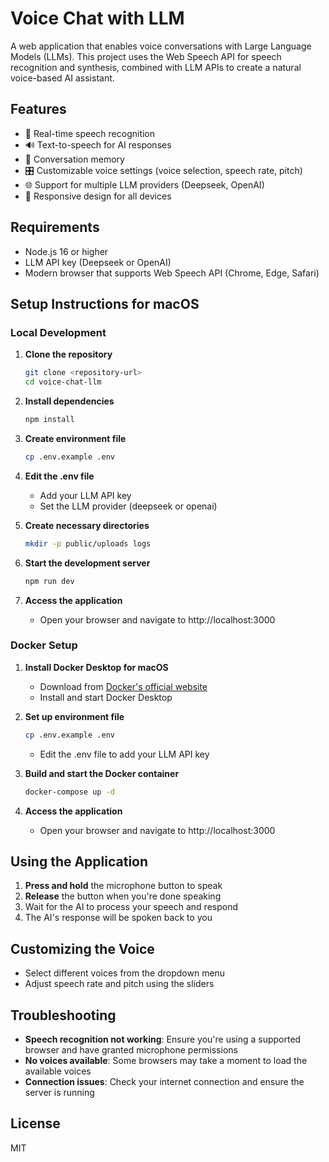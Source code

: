 # Voice Chat with LLM

A web application that enables voice conversations with Large Language Models (LLMs). This project uses the Web Speech API for speech recognition and synthesis, combined with LLM APIs to create a natural voice-based AI assistant.

## Features

- 🎤 Real-time speech recognition
- 🔊 Text-to-speech for AI responses
- 💬 Conversation memory
- 🎛️ Customizable voice settings (voice selection, speech rate, pitch)
- 🌐 Support for multiple LLM providers (Deepseek, OpenAI)
- 📱 Responsive design for all devices

## Requirements

- Node.js 16 or higher
- LLM API key (Deepseek or OpenAI)
- Modern browser that supports Web Speech API (Chrome, Edge, Safari)

## Setup Instructions for macOS

### Local Development

1. **Clone the repository**
   ```bash
   git clone <repository-url>
   cd voice-chat-llm
   ```

2. **Install dependencies**
   ```bash
   npm install
   ```

3. **Create environment file**
   ```bash
   cp .env.example .env
   ```

4. **Edit the .env file**
   - Add your LLM API key
   - Set the LLM provider (deepseek or openai)

5. **Create necessary directories**
   ```bash
   mkdir -p public/uploads logs
   ```

6. **Start the development server**
   ```bash
   npm run dev
   ```

7. **Access the application**
   - Open your browser and navigate to http://localhost:3000

### Docker Setup

1. **Install Docker Desktop for macOS**
   - Download from [Docker's official website](https://www.docker.com/products/docker-desktop)
   - Install and start Docker Desktop

2. **Set up environment file**
   ```bash
   cp .env.example .env
   ```
   - Edit the .env file to add your LLM API key

3. **Build and start the Docker container**
   ```bash
   docker-compose up -d
   ```

4. **Access the application**
   - Open your browser and navigate to http://localhost:3000

## Using the Application

1. **Press and hold** the microphone button to speak
2. **Release** the button when you're done speaking
3. Wait for the AI to process your speech and respond
4. The AI's response will be spoken back to you

## Customizing the Voice

- Select different voices from the dropdown menu
- Adjust speech rate and pitch using the sliders

## Troubleshooting

- **Speech recognition not working**: Ensure you're using a supported browser and have granted microphone permissions
- **No voices available**: Some browsers may take a moment to load the available voices
- **Connection issues**: Check your internet connection and ensure the server is running

## License

MIT